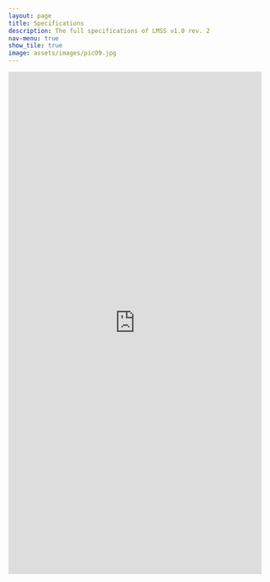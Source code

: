 ```yaml
---
layout: page
title: Specifications
description: The full specifications of LMSS v1.0 rev. 2
nav-menu: true
show_tile: true
image: assets/images/pic09.jpg
---
```



<iframe src="http://docs.google.com/gview?url=http://example.com/mypdf.pdf&embedded=true" style="width:100%; height:1000px;" frameborder="0"></iframe>
